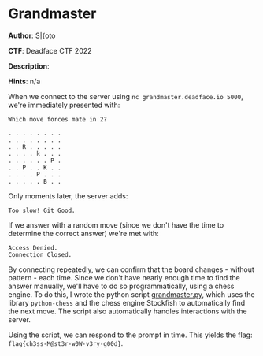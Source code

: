 # Grandmaster

**Author**: S|{oto

**CTF**: Deadface CTF 2022

**Description**:

**Hints**: n/a


When we connect to the server using `nc grandmaster.deadface.io 5000`, we're immediately presented with:
```
Which move forces mate in 2?

. . . . . . . .
. . . . . . . .
. . R . . . . .
. . . . k . . .
. . . . . . P .
. . P . . K . .
. . . . P . . .
. . . . . B . .
```

Only moments later, the server adds:
```
Too slow! Git Good.
```

If we answer with a random move (since we don't have the time to determine the correct answer) we're met with:
```
Access Denied.
Connection Closed.
```

By connecting repeatedly, we can confirm that the board changes - without pattern - each time. Since we don't have nearly enough time to find the answer manually, we'll have to do so programmatically, using a chess engine.  To do this, I wrote the python script [grandmaster.py](grandmaster.py), which uses the library `python-chess` and the chess engine Stockfish to automatically find the next move.  The script also automatically handles interactions with the server.

Using the script, we can respond to the prompt in time.  This yields the flag: `flag{ch3ss-M@st3r-w0W-v3ry-g00d}`.
